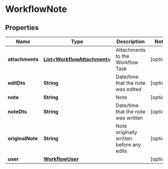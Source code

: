 
# WorkflowNote

## Properties
Name | Type | Description | Notes
------------ | ------------- | ------------- | -------------
**attachments** | [**List&lt;WorkflowAttachment&gt;**](WorkflowAttachment.md) | Attachments to the Workflow Task |  [optional]
**editDts** | **String** | Date/time that the note was edited |  [optional]
**note** | **String** | Note |  [optional]
**noteDts** | **String** | Date/time that the note was written |  [optional]
**originalNote** | **String** | Note originally written before any edits |  [optional]
**user** | [**WorkflowUser**](WorkflowUser.md) |  |  [optional]



